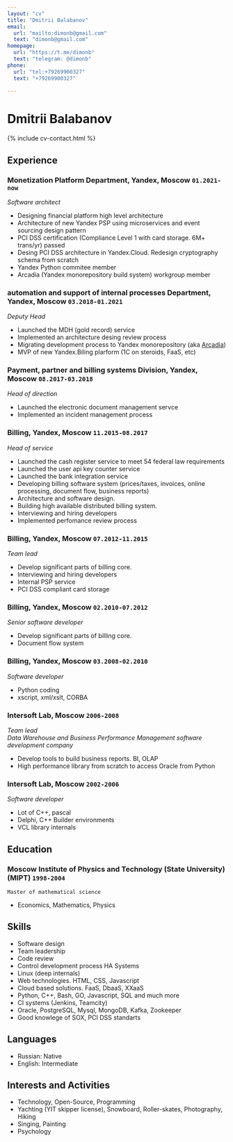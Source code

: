```yaml
---
layout: "cv"
title: "Dmitrii Balabanov"
email:
  url: "mailto:dimonb@gmail.com"
  text: "dimonb@gmail.com"
homepage:
  url: "https://t.me/dimonb"
  text: "telegram: @dimonb"
phone:
  url: "tel:+79269900327"
  text: "+79269900327"
  
---
```


# Dmitrii Balabanov

<!--
include contact information from the front matter
Supported arguments:
    - homepage: url, text
    - phone
    - email
-->

{% include cv-contact.html %}

## Experience

### **Monetization Platform Department, Yandex, Moscow** `01.2021-now`
_Software architect_<br>
- Designing financial platform high level architecture
- Architecture of new Yandex PSP using microservices and event sourcing design pattern
- PCI DSS certification (Compliance Level 1 with card storage. 6M+ trans/yr) passed
- Desing PCI DSS architecture in Yandex.Cloud. Redesign cryptography schema from scratch
- Yandex Python commitee member
- Arcadia (Yandex monorepository build system) workgroup member

### **automation and support of internal processes Department, Yandex, Moscow** `03.2018-01.2021`
_Deputy Head_<br>
- Launched the MDH (gold record) service
- Implemented an architecture desing review process
- Migrating development process to Yandex monorepository (aka <a href="https://habr.com/ru/company/yandex/blog/482926/">Arcadia</a>)
- MVP of new Yandex.Biling plarform (1C on steroids, FaaS, etc)

### **Payment, partner and billing systems Division, Yandex, Moscow** `08.2017-03.2018`
_Head of direction_<br>
- Launched the electronic document management servce
- Implemented an incident management process

### **Billing, Yandex, Moscow** `11.2015-08.2017` 
_Head of service_<br>
- Launched the cash register service to meet 54 federal law requirements
- Launched the user api key counter service
- Launched the bank integration service
- Developing billing software system (prices/taxes, invoices, online processing, document flow, business reports)
- Architecture and software design.
- Building high available distributed billing system.
- Interviewing and hiring developers
- Implemented perfomance review process

### **Billing, Yandex, Moscow** `07.2012-11.2015`
_Team lead_<br>
- Develop significant parts of billing core. 
- Interviewing and hiring developers
- Internal PSP service
- PCI DSS compliant card storage

### **Billing, Yandex, Moscow** `02.2010-07.2012`
_Senior software developer_<br>
- Develop significant parts of billing core.
- Document flow system

### **Billing, Yandex, Moscow** `03.2008-02.2010`
_Software developer_<br>
- Python coding
- xscript, xml/xslt, CORBA

### **Intersoft Lab, Moscow** `2006-2008`
_Team lead_<br>
*Data Warehouse and Business Performance Management software development company*
- Develop tools to build business reports. BI, OLAP
- High performance library from scratch to access Oracle from Python

### **Intersoft Lab, Moscow** `2002-2006`
_Software developer_<br>
- Lot of C++, pascal
- Delphi, C++ Builder environments
- VCL library internals

## Education

### **Moscow Institute of Physics and Technology (State University) (MIPT)** `1998-2004`
```
Master of mathematical science
```
- Economics, Mathematics, Physics

## Skills
- Software design
- Team leadership
- Code review
- Control development process HA Systems
- Linux (deep internals)
- Web technologies. HTML, CSS, Javascript
- Cloud based solutions. FaaS, DbaaS, XXaaS
- Python, C++, Bash, GO, Javascript, SQL and much more
- CI systems (Jenkins, Teamcity)
- Oracle, PostgreSQL, Mysql, MongoDB, Kafka, Zookeeper
- Good knowlege of SOX, PCI DSS standarts

## Languages
- Russian: Native
- English: Intermediate

## Interests and Activities
- Technology, Open-Source, Programming
- Yachting (YIT skipper license), Snowboard, Roller-skates, Photography, Hiking
- Singing, Painting
- Psychology
